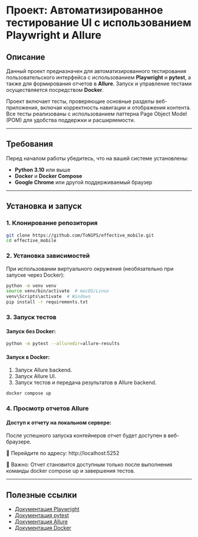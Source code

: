 # Проект: Автоматизированное тестирование UI с использованием Playwright и Allure

## Описание
Данный проект предназначен для автоматизированного тестирования пользовательского интерфейса с использованием **Playwright** и **pytest**, а также для формирования отчетов в **Allure**. Запуск и управление тестами осуществляется посредством **Docker**.

Проект включает тесты, проверяющие основные разделы веб-приложения, включая корректность навигации и отображения контента. Все тесты реализованы с использованием паттерна Page Object Model (POM) для удобства поддержки и расширяемости.

----

## Требования
Перед началом работы убедитесь, что на вашей системе установлены:
- **Python 3.10** или выше
- **Docker** и **Docker Compose**
- **Google Chrome** или другой поддерживаемый браузер

----

## Установка и запуск

### 1. Клонирование репозитория
```bash
git clone https://github.com/ToN1PS/effective_mobile.git
cd effective_mobile
```

### 2. Установка зависимостей
При использовании виртуального окружения (необязательно при запуске через Docker):
```bash
python -m venv venv
source venv/bin/activate  # macOS/Linux
venv\Scripts\activate  # Windows
pip install -r requirements.txt
```

### 3. Запуск тестов
#### Запуск без Docker:
```bash
python -m pytest --alluredir=allure-results
```

#### Запуск в Docker:
1. Запуск Allure backend.
2. Запуск Allure UI.
3. Запуск тестов и передача результатов в Allure backend.
```bash
docker compose up
```

### 4. Просмотр отчетов Allure
#### Доступ к отчету на локальном сервере:
После успешного запуска контейнеров отчет будет доступен в веб-браузере.

🔗 Перейдите по адресу: http://localhost:5252

📌 Важно: Отчет становится доступным только после выполнения команды docker compose up и завершения тестов.

----

## Полезные ссылки
- [Документация Playwright](https://playwright.dev/)
- [Документация pytest](https://docs.pytest.org/)
- [Документация Allure](https://docs.qameta.io/allure/)
- [Документация Docker](https://docs.docker.com/)
